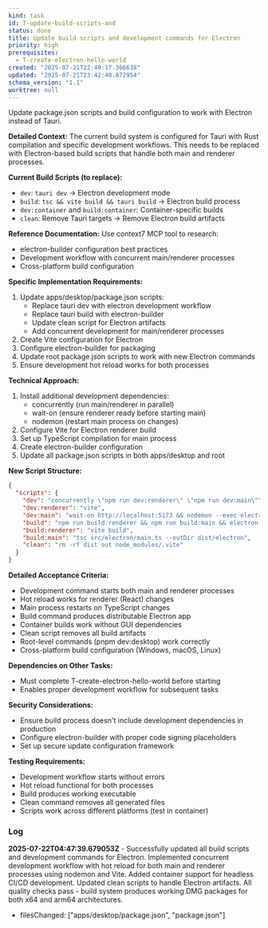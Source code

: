 ```yaml
---
kind: task
id: T-update-build-scripts-and
status: done
title: Update build scripts and development commands for Electron
priority: high
prerequisites:
  - T-create-electron-hello-world
created: "2025-07-21T22:49:17.366638"
updated: "2025-07-21T23:42:40.872954"
schema_version: "1.1"
worktree: null
---
```


Update package.json scripts and build configuration to work with Electron instead of Tauri.

**Detailed Context:**
The current build system is configured for Tauri with Rust compilation and specific development workflows. This needs to be replaced with Electron-based build scripts that handle both main and renderer processes.

**Current Build Scripts (to replace):**

- `dev`: `tauri dev` → Electron development mode
- `build`: `tsc && vite build && tauri build` → Electron build process
- `dev:container` and `build:container`: Container-specific builds
- `clean`: Remove Tauri targets → Remove Electron build artifacts

**Reference Documentation:**
Use context7 MCP tool to research:

- electron-builder configuration best practices
- Development workflow with concurrent main/renderer processes
- Cross-platform build configuration

**Specific Implementation Requirements:**

1. Update apps/desktop/package.json scripts:
   - Replace tauri dev with electron development workflow
   - Replace tauri build with electron-builder
   - Update clean script for Electron artifacts
   - Add concurrent development for main/renderer processes
2. Create Vite configuration for Electron
3. Configure electron-builder for packaging
4. Update root package.json scripts to work with new Electron commands
5. Ensure development hot reload works for both processes

**Technical Approach:**

1. Install additional development dependencies:
   - concurrently (run main/renderer in parallel)
   - wait-on (ensure renderer ready before starting main)
   - nodemon (restart main process on changes)
2. Configure Vite for Electron renderer build
3. Set up TypeScript compilation for main process
4. Create electron-builder configuration
5. Update all package.json scripts in both apps/desktop and root

**New Script Structure:**

```json
{
  "scripts": {
    "dev": "concurrently \"npm run dev:renderer\" \"npm run dev:main\"",
    "dev:renderer": "vite",
    "dev:main": "wait-on http://localhost:5173 && nodemon --exec electron src/electron/main.js",
    "build": "npm run build:renderer && npm run build:main && electron-builder",
    "build:renderer": "vite build",
    "build:main": "tsc src/electron/main.ts --outDir dist/electron",
    "clean": "rm -rf dist out node_modules/.vite"
  }
}
```

**Detailed Acceptance Criteria:**

- Development command starts both main and renderer processes
- Hot reload works for renderer (React) changes
- Main process restarts on TypeScript changes
- Build command produces distributable Electron app
- Container builds work without GUI dependencies
- Clean script removes all build artifacts
- Root-level commands (pnpm dev:desktop) work correctly
- Cross-platform build configuration (Windows, macOS, Linux)

**Dependencies on Other Tasks:**

- Must complete T-create-electron-hello-world before starting
- Enables proper development workflow for subsequent tasks

**Security Considerations:**

- Ensure build process doesn't include development dependencies in production
- Configure electron-builder with proper code signing placeholders
- Set up secure update configuration framework

**Testing Requirements:**

- Development workflow starts without errors
- Hot reload functional for both processes
- Build produces working executable
- Clean command removes all generated files
- Scripts work across different platforms (test in container)

### Log

**2025-07-22T04:47:39.679053Z** - Successfully updated all build scripts and development commands for Electron. Implemented concurrent development workflow with hot reload for both main and renderer processes using nodemon and Vite. Added container support for headless CI/CD development. Updated clean scripts to handle Electron artifacts. All quality checks pass - build system produces working DMG packages for both x64 and arm64 architectures.

- filesChanged: ["apps/desktop/package.json", "package.json"]
